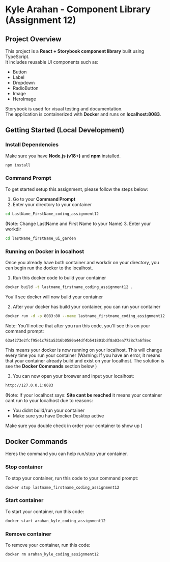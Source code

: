 # Kyle Arahan - Component Library (Assignment 12)

## Project Overview
This project is a **React + Storybook component library** built using TypeScript.  
It includes reusable UI components such as:
- Button
- Label
- Dropdown
- RadioButton
- Image
- HeroImage

Storybook is used for visual testing and documentation.  
The application is containerized with **Docker** and runs on **localhost:8083**.

## Getting Started (Local Development)

### Install Dependencies
Make sure you have **Node.js (v18+)** and **npm** installed.
```bash
npm install
```
### Command Prompt
To get started setup this assignment, please follow the steps below:
1. Go to your **Command Prompt**
2. Enter your directory to your container
```bash
cd LastName_FirstName_coding_assignment12
```

 (Note: Change LastName and First Name to your Name)
3.  Enter your workdir 
```bash
cd lastName_firstName_ui_garden
```

### Running on Docker in localhost
Once you already have both container and workdir on your directory, you can begin run the docker to the localhost.

1. Run this docker code to build your container

```bash
docker build -t lastname_firstname_coding_assignment12 .
```


You'll see docker will now build your container 

2. After your docker has build your container, you can run your container

``` bash 
docker run -d -p 8083:80 --name lastname_firstname_coding_assignment12 lastname_firstname_coding_assignment12
```

Note: You'll notice that after you run this code, you'll see this on your command prompt:

```63a4273e2fcf95e1c781a5316b0580a44df4b541801bdf8a03ea7728c7a6f8ec```

This means your docker is now running on your localhost. This will change every time you run your container
(Warning: If you have an error, it means that your container already build and exist on your localhost. The solution is see the **Docker Commands** section below )

3. You can now open your broswer and input your localhost:

```bash
http://127.0.0.1:8083
```

(Note: If your localhost says: **Site cant be reached** it means your container cant run to your localhost due to reasons:
- You didnt build/run your container
- Make sure you have Docker Desktop active

Make sure you double check in order your container to show up )

## Docker Commands
Heres the command you can help run/stop your container.

### Stop container
To stop your container, run this code to your command prompt:
```bash
docker stop lastname_firstname_coding_assignment12
```

### Start container
To start your container, run this code:
```bash 
docker start arahan_kyle_coding_assignment12
```

### Remove container
To remove your container, run this code:
```bash 
docker rm arahan_kyle_coding_assignment12
```



